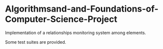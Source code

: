 # Algorithmsand-and-Foundations-of-Computer-Science-Project
Implementation of a relationships monitoring system among elements.


Some test suites are provided.